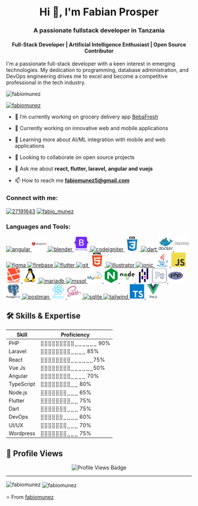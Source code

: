 <h1 align="center">Hi 👋, I'm Fabian Prosper</h1>
<h3 align="center">A passionate fullstack developer in Tanzania</h3>
<h4 align="center">Full-Stack Developer | Artificial Intelligence Enthusiast | Open Source Contributor</h4>

<p>I'm a passionate full-stack developer with a keen interest in emerging technologies. My dedication to programming, database administration, and DevOps engineering drives me to excel and become a competitive professional in the tech industry.</p>

<p align="left"> <img src="https://komarev.com/ghpvc/?username=fabiomunez&label=Profile%20views&color=0e75b6&style=flat" alt="fabiomunez" /> </p>

<p align="left"> <a href="https://github.com/ryo-ma/github-profile-trophy"><img src="https://github-profile-trophy.vercel.app/?username=fabiomunez" alt="fabiomunez" /></a> </p>

- 🔭 I’m currently working on grocery delivery app [BebaFresh](https://github.com/fabiomunez/grocery_delivery_app)

- 💼 Currently working on innovative web and mobile applications
  
- 🌱 Learning more about AI/ML integration with mobile and web applications
  
- 👯 Looking to collaborate on open source projects

- 💬 Ask me about **react, flutter, laravel, angular and vuejs**

- 📫 How to reach me **fabiomunez5@gmail.com**

<h3 align="left">Connect with me:</h3>
<p align="left">
<a href="https://stackoverflow.com/users/27191643" target="blank"><img align="center" src="https://raw.githubusercontent.com/rahuldkjain/github-profile-readme-generator/master/src/images/icons/Social/stack-overflow.svg" alt="27191643" height="30" width="40" /></a>
<a href="https://instagram.com/fabio_munez" target="blank"><img align="center" src="https://raw.githubusercontent.com/rahuldkjain/github-profile-readme-generator/master/src/images/icons/Social/instagram.svg" alt="fabio_munez" height="30" width="40" /></a>
</p>

<h3 align="left">Languages and Tools:</h3>
<p align="left"> <a href="https://angular.io" target="_blank" rel="noreferrer"> <img src="https://angular.io/assets/images/logos/angular/angular.svg" alt="angular" width="40" height="40"/> </a> <a href="https://angular.io" target="_blank" rel="noreferrer"> <img src="https://raw.githubusercontent.com/devicons/devicon/master/icons/angularjs/angularjs-original-wordmark.svg" alt="angularjs" width="40" height="40"/> </a> <a href="https://www.blender.org/" target="_blank" rel="noreferrer"> <img src="https://download.blender.org/branding/community/blender_community_badge_white.svg" alt="blender" width="40" height="40"/> </a> <a href="https://getbootstrap.com" target="_blank" rel="noreferrer"> <img src="https://raw.githubusercontent.com/devicons/devicon/master/icons/bootstrap/bootstrap-plain-wordmark.svg" alt="bootstrap" width="40" height="40"/> </a> <a href="https://codeigniter.com" target="_blank" rel="noreferrer"> <img src="https://cdn.worldvectorlogo.com/logos/codeigniter.svg" alt="codeigniter" width="40" height="40"/> </a> <a href="https://www.w3schools.com/css/" target="_blank" rel="noreferrer"> <img src="https://raw.githubusercontent.com/devicons/devicon/master/icons/css3/css3-original-wordmark.svg" alt="css3" width="40" height="40"/> </a> <a href="https://dart.dev" target="_blank" rel="noreferrer"> <img src="https://www.vectorlogo.zone/logos/dartlang/dartlang-icon.svg" alt="dart" width="40" height="40"/> </a> <a href="https://www.docker.com/" target="_blank" rel="noreferrer"> <img src="https://raw.githubusercontent.com/devicons/devicon/master/icons/docker/docker-original-wordmark.svg" alt="docker" width="40" height="40"/> </a> <a href="https://expressjs.com" target="_blank" rel="noreferrer"> <img src="https://raw.githubusercontent.com/devicons/devicon/master/icons/express/express-original-wordmark.svg" alt="express" width="40" height="40"/> </a> <a href="https://www.figma.com/" target="_blank" rel="noreferrer"> <img src="https://www.vectorlogo.zone/logos/figma/figma-icon.svg" alt="figma" width="40" height="40"/> </a> <a href="https://firebase.google.com/" target="_blank" rel="noreferrer"> <img src="https://www.vectorlogo.zone/logos/firebase/firebase-icon.svg" alt="firebase" width="40" height="40"/> </a> <a href="https://flutter.dev" target="_blank" rel="noreferrer"> <img src="https://www.vectorlogo.zone/logos/flutterio/flutterio-icon.svg" alt="flutter" width="40" height="40"/> </a> <a href="https://git-scm.com/" target="_blank" rel="noreferrer"> <img src="https://www.vectorlogo.zone/logos/git-scm/git-scm-icon.svg" alt="git" width="40" height="40"/> </a> <a href="https://www.w3.org/html/" target="_blank" rel="noreferrer"> <img src="https://raw.githubusercontent.com/devicons/devicon/master/icons/html5/html5-original-wordmark.svg" alt="html5" width="40" height="40"/> </a> <a href="https://www.adobe.com/in/products/illustrator.html" target="_blank" rel="noreferrer"> <img src="https://www.vectorlogo.zone/logos/adobe_illustrator/adobe_illustrator-icon.svg" alt="illustrator" width="40" height="40"/> </a> <a href="https://ionicframework.com" target="_blank" rel="noreferrer"> <img src="https://upload.wikimedia.org/wikipedia/commons/d/d1/Ionic_Logo.svg" alt="ionic" width="40" height="40"/> </a> <a href="https://www.java.com" target="_blank" rel="noreferrer"> <img src="https://raw.githubusercontent.com/devicons/devicon/master/icons/java/java-original.svg" alt="java" width="40" height="40"/> </a> <a href="https://developer.mozilla.org/en-US/docs/Web/JavaScript" target="_blank" rel="noreferrer"> <img src="https://raw.githubusercontent.com/devicons/devicon/master/icons/javascript/javascript-original.svg" alt="javascript" width="40" height="40"/> </a> <a href="https://laravel.com/" target="_blank" rel="noreferrer"> <img src="https://raw.githubusercontent.com/devicons/devicon/master/icons/laravel/laravel-plain-wordmark.svg" alt="laravel" width="40" height="40"/> </a> <a href="https://www.linux.org/" target="_blank" rel="noreferrer"> <img src="https://raw.githubusercontent.com/devicons/devicon/master/icons/linux/linux-original.svg" alt="linux" width="40" height="40"/> </a> <a href="https://mariadb.org/" target="_blank" rel="noreferrer"> <img src="https://www.vectorlogo.zone/logos/mariadb/mariadb-icon.svg" alt="mariadb" width="40" height="40"/> </a> <a href="https://www.microsoft.com/en-us/sql-server" target="_blank" rel="noreferrer"> <img src="https://www.svgrepo.com/show/303229/microsoft-sql-server-logo.svg" alt="mssql" width="40" height="40"/> </a> <a href="https://www.mysql.com/" target="_blank" rel="noreferrer"> <img src="https://raw.githubusercontent.com/devicons/devicon/master/icons/mysql/mysql-original-wordmark.svg" alt="mysql" width="40" height="40"/> </a> <a href="https://www.nginx.com" target="_blank" rel="noreferrer"> <img src="https://raw.githubusercontent.com/devicons/devicon/master/icons/nginx/nginx-original.svg" alt="nginx" width="40" height="40"/> </a> <a href="https://nodejs.org" target="_blank" rel="noreferrer"> <img src="https://raw.githubusercontent.com/devicons/devicon/master/icons/nodejs/nodejs-original-wordmark.svg" alt="nodejs" width="40" height="40"/> </a> <a href="https://pandas.pydata.org/" target="_blank" rel="noreferrer"> <img src="https://raw.githubusercontent.com/devicons/devicon/2ae2a900d2f041da66e950e4d48052658d850630/icons/pandas/pandas-original.svg" alt="pandas" width="40" height="40"/> </a> <a href="https://www.photoshop.com/en" target="_blank" rel="noreferrer"> <img src="https://raw.githubusercontent.com/devicons/devicon/master/icons/photoshop/photoshop-line.svg" alt="photoshop" width="40" height="40"/> </a> <a href="https://www.php.net" target="_blank" rel="noreferrer"> <img src="https://raw.githubusercontent.com/devicons/devicon/master/icons/php/php-original.svg" alt="php" width="40" height="40"/> </a> <a href="https://www.postgresql.org" target="_blank" rel="noreferrer"> <img src="https://raw.githubusercontent.com/devicons/devicon/master/icons/postgresql/postgresql-original-wordmark.svg" alt="postgresql" width="40" height="40"/> </a> <a href="https://postman.com" target="_blank" rel="noreferrer"> <img src="https://www.vectorlogo.zone/logos/getpostman/getpostman-icon.svg" alt="postman" width="40" height="40"/> </a> <a href="https://reactjs.org/" target="_blank" rel="noreferrer"> <img src="https://raw.githubusercontent.com/devicons/devicon/master/icons/react/react-original-wordmark.svg" alt="react" width="40" height="40"/> </a> <a href="https://sass-lang.com" target="_blank" rel="noreferrer"> <img src="https://raw.githubusercontent.com/devicons/devicon/master/icons/sass/sass-original.svg" alt="sass" width="40" height="40"/> </a> <a href="https://www.sqlite.org/" target="_blank" rel="noreferrer"> <img src="https://www.vectorlogo.zone/logos/sqlite/sqlite-icon.svg" alt="sqlite" width="40" height="40"/> </a> <a href="https://tailwindcss.com/" target="_blank" rel="noreferrer"> <img src="https://www.vectorlogo.zone/logos/tailwindcss/tailwindcss-icon.svg" alt="tailwind" width="40" height="40"/> </a> <a href="https://www.typescriptlang.org/" target="_blank" rel="noreferrer"> <img src="https://raw.githubusercontent.com/devicons/devicon/master/icons/typescript/typescript-original.svg" alt="typescript" width="40" height="40"/> </a> <a href="https://vuejs.org/" target="_blank" rel="noreferrer"> <img src="https://raw.githubusercontent.com/devicons/devicon/master/icons/vuejs/vuejs-original-wordmark.svg" alt="vuejs" width="40" height="40"/> </a> </p>

## 🛠 Skills & Expertise

| Skill | Proficiency |
|-------|-------------|
| PHP | ⣿⣿⣿⣿⣿⣿⣿⣿⣿⣀⣀⣀⣀⣀⣀ 90% |
| Laravel | ⣿⣿⣿⣿⣿⣿⣿⣿⣀⣀⣀⣀ 85% |
| React | ⣿⣿⣿⣿⣿⣿⣿⣿⣀⣀⣀⣀⣀⣀75% |
| Vue Js | ⣿⣿⣿⣿⣿⣿⣿⣿⣀⣀⣀⣀⣀⣀50% |
| Angular | ⣿⣿⣿⣿⣿⣿⣿⣿⣀⣀⣀⣀ 70% |
| TypeScript | ⣿⣿⣿⣿⣿⣿⣿⣿⣀⣀ 80% |
| Node.js | ⣿⣿⣿⣿⣿⣿⣿⣀⣀⣀ 65% |
| Flutter | ⣿⣿⣿⣿⣿⣿⣿⣿⣀⣀ 75% |
| Dart | ⣿⣿⣿⣿⣿⣿⣿⣀⣀⣀ 75% |
| DevOps | ⣿⣿⣿⣿⣿⣿⣀⣀⣀⣀ 60% |
| UI/UX | ⣿⣿⣿⣿⣿⣿⣿⣀⣀⣀ 70% |
| Wordpress | ⣿⣿⣿⣿⣿⣿⣿⣀⣀⣀ 75% |

## 📌 Profile Views

<p align="center">
  <img src="https://komarev.com/ghpvc/?username=fabiomunez&label=Profile%20Views&color=blueviolet&style=flat" alt="Profile Views Badge"/>
</p>

---




<p><img align="left" src="https://github-readme-stats.vercel.app/api/top-langs?username=fabiomunez&show_icons=true&locale=en&layout=compact" alt="fabiomunez" /></p>

<p>&nbsp;<img align="center" src="https://github-readme-stats.vercel.app/api?username=fabiomunez&show_icons=true&locale=en" alt="fabiomunez" /></p>

⭐ From [fabiomunez](https://github.com/fabiomunez)

